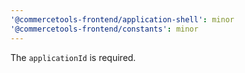 ```yaml
---
'@commercetools-frontend/application-shell': minor
'@commercetools-frontend/constants': minor
---
```


The `applicationId` is required.

